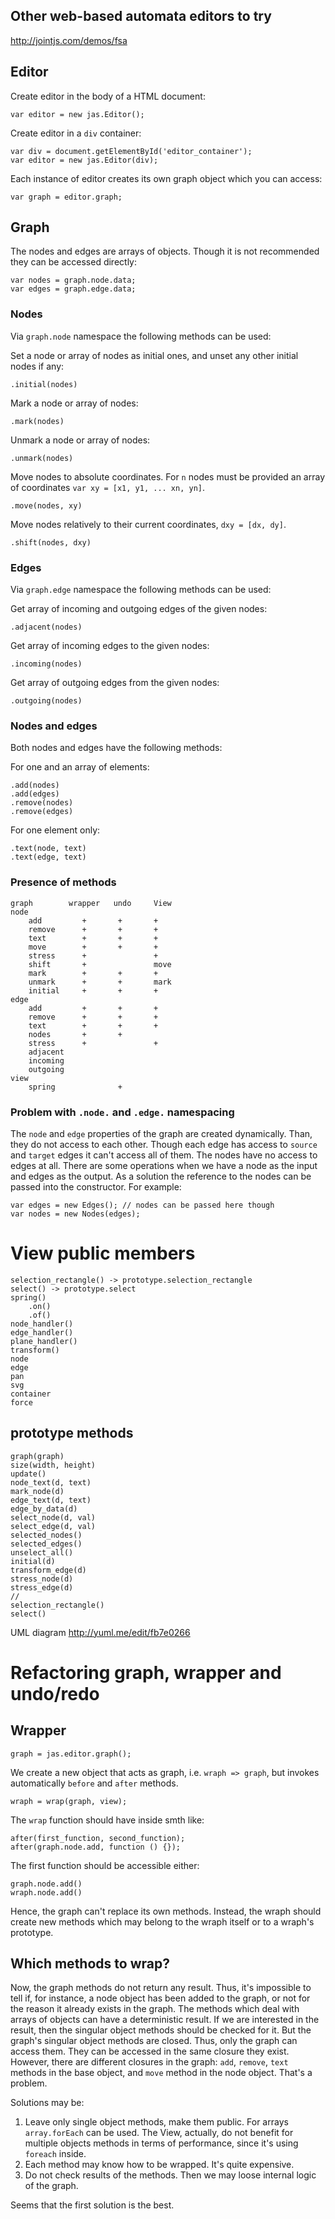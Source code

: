 ## Other web-based automata editors to try

http://jointjs.com/demos/fsa


## Editor

Create editor in the body of a HTML document:

    var editor = new jas.Editor();

Create editor in a `div` container:

    var div = document.getElementById('editor_container');
    var editor = new jas.Editor(div);

Each instance of editor creates its own graph object which you can access:

    var graph = editor.graph;

## Graph

The nodes and edges are arrays of objects. Though it is not recommended they can be accessed directly:

    var nodes = graph.node.data;
    var edges = graph.edge.data;

### Nodes

Via `graph.node` namespace the following methods can be used:

Set a node or array of nodes as initial ones, and unset any other initial nodes if any:

    .initial(nodes)

Mark a node or array of nodes:

    .mark(nodes)

Unmark a node or array of nodes:

    .unmark(nodes)

Move nodes to absolute coordinates. For `n` nodes must be provided an array of coordinates `var xy = [x1, y1, ... xn, yn]`.

    .move(nodes, xy)

Move nodes relatively to their current coordinates, `dxy = [dx, dy]`.

    .shift(nodes, dxy)

### Edges

Via `graph.edge` namespace the following methods can be used:

Get array of incoming and outgoing edges of the given nodes:

    .adjacent(nodes)

Get array of incoming edges to the given nodes:

    .incoming(nodes)

Get array of outgoing edges from the given nodes:

    .outgoing(nodes)        

### Nodes and edges

Both nodes and edges have the following methods:

For one and an array of elements:

    .add(nodes)
    .add(edges)
    .remove(nodes)
    .remove(edges)

For one element only:

    .text(node, text)
    .text(edge, text)



### Presence of methods

    graph        wrapper   undo     View    
    node
        add         +       +       +
        remove      +       +       +
        text        +       +       +
        move        +       +       +
        stress      +               +
        shift       +               move
        mark        +       +       +
        unmark      +       +       mark
        initial     +       +       +
    edge
        add         +       +       +
        remove      +       +       +
        text        +       +       +
        nodes       +       +       
        stress      +               +
        adjacent
        incoming
        outgoing
    view
        spring              +


### Problem with `.node.` and `.edge.` namespacing

The `node` and `edge` properties of the graph are created dynamically. Than, they do not access to each other. Though each edge has access to `source` and `target` edges it can't access all of them. The nodes have no access to edges at all. There are some operations when we have a node as the input and edges as the output.  As a solution the reference to the nodes can be passed into the constructor. For example:

    var edges = new Edges(); // nodes can be passed here though
    var nodes = new Nodes(edges);


# View public members

    selection_rectangle() -> prototype.selection_rectangle
    select() -> prototype.select
    spring()
        .on()
        .of()
    node_handler()
    edge_handler()
    plane_handler()
    transform()
    node
    edge
    pan
    svg
    container
    force
## prototype methods
    graph(graph)
    size(width, height)
    update()
    node_text(d, text)
    mark_node(d)
    edge_text(d, text)
    edge_by_data(d)
    select_node(d, val)
    select_edge(d, val)
    selected_nodes()
    selected_edges()
    unselect_all()
    initial(d)
    transform_edge(d)
    stress_node(d)
    stress_edge(d)
    //
    selection_rectangle()
    select()

UML diagram
http://yuml.me/edit/fb7e0266

# Refactoring graph, wrapper and undo/redo

## Wrapper

    graph = jas.editor.graph();

We create a new object that acts as graph, i.e. `wraph => graph`, but invokes automatically `before` and `after` methods.

    wraph = wrap(graph, view);

The `wrap` function should have inside smth like:

    after(first_function, second_function);
    after(graph.node.add, function () {});

The first function should be accessible either:

    graph.node.add()
    wraph.node.add()

Hence, the graph can't replace its own methods. Instead, the wraph should create new methods which may belong to the wraph itself or to a wraph's prototype.

## Which methods to wrap?

Now, the graph methods do not return any result. Thus, it's impossible to tell if, for instance, a node object has been added to the graph, or not for the reason it already exists in the graph. The methods which deal with arrays of objects can have a deterministic result. If we are interested in the result, then the singular object methods should be checked for it. But the graph's singular object methods are closed. Thus, only the graph can access them. They can be accessed in the same closure they exist. However, there are different closures in the graph: `add`, `remove`, `text` methods in the base object, and `move` method in the node object. That's a problem.

Solutions may be:

1. Leave only single object methods, make them public. For arrays `array.forEach` can be used. The View, actually, do not benefit for multiple objects methods in terms of performance, since it's using `foreach` inside.
2. Each method may know how to be wrapped. It's quite expensive.
3. Do not check results of the methods. Then we may loose internal logic of the graph.

Seems that the first solution is the best.
